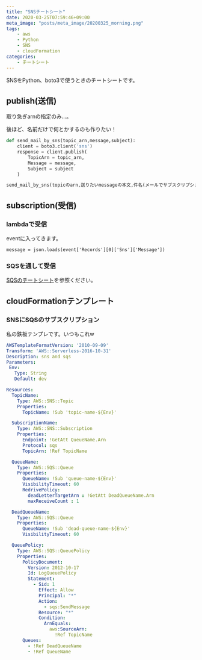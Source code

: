 ```yaml
---
title: "SNSチートシート"
date: 2020-03-25T07:59:46+09:00
meta_image: "posts/meta_image/20200325_morning.png"
tags: 
    - aws
    - Python
    - SNS
    - cloudFormation
categories: 
    - チートシート
---
```


SNSをPython、boto3で使うときのチートシートです。

## publish(送信)

取り急ぎarnの指定のみ…。

後ほど、名前だけで何とかするのも作りたい！

```py:ファンクション.py
def send_mail_by_sns(topic_arn,message,subject):
    client = boto3.client('sns')
    response = client.publish(
        TopicArn = topic_arn,
        Message = message,
        Subject = subject
    )
```

```py:使い方.py
send_mail_by_sns(topicのarn,送りたいmessageの本文,件名(メールでサブスクリプションするとタイトルになります))
```

## subscription(受信)

### lambdaで受信

eventに入ってきます。

```
message = json.loads(event['Records'][0]['Sns']['Message'])
```

### SQSを通して受信

[SQSのチートシート](../20200324_morning/)を参照ください。

## cloudFormationテンプレート

### SNSにSQSのサブスクリプション

私の鉄板テンプレです。いつもこれw

```yaml
AWSTemplateFormatVersion: '2010-09-09'
Transform: 'AWS::Serverless-2016-10-31'
Description: sns and sqs
Parameters:
 Env:
   Type: String
   Default: dev

Resources:
  TopicName:
    Type: AWS::SNS::Topic
    Properties: 
      TopicName: !Sub 'topic-name-${Env}'  

  SubscriptionName:
    Type: AWS::SNS::Subscription
    Properties: 
      Endpoint: !GetAtt QueueName.Arn
      Protocol: sqs
      TopicArn: !Ref TopicName

  QueueName:
    Type: AWS::SQS::Queue
    Properties: 
      QueueName: !Sub 'queue-name-${Env}'
      VisibilityTimeout: 60
      RedrivePolicy: 
        deadLetterTargetArn : !GetAtt DeadQueueName.Arn
        maxReceiveCount : 1

  DeadQueueName:
    Type: AWS::SQS::Queue
    Properties: 
      QueueName: !Sub 'dead-queue-name-${Env}'
      VisibilityTimeout: 60

  QueuePolicy:
    Type: AWS::SQS::QueuePolicy
    Properties:
      PolicyDocument:
        Version: 2012-10-17
        Id: LogQueuePolicy
        Statement:
          - Sid: 1
            Effect: Allow
            Principal: "*"
            Action:
              - sqs:SendMessage
            Resource: "*"
            Condition:
              ArnEquals:
                aws:SourceArn:
                  !Ref TopicName
      Queues:
        - !Ref DeadQueueName
        - !Ref QueueName
        
```